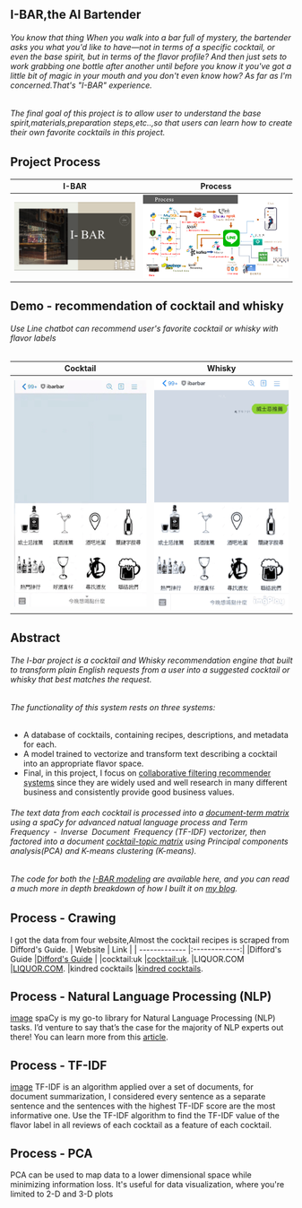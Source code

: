 ## I-BAR,the AI Bartender

###### You know that thing  When you walk into a bar full of mystery, the bartender asks you what you'd like to have—not in terms of a specific cocktail, or even the base spirit, but in terms of the flavor profile? And then just sets to work grabbing one bottle after another until before you know it you've got a little bit of magic in your mouth and you don't even know how? As far as I'm concerned.That's "I-BAR" experience.
###### The final goal of this project is to allow user to understand the base spirit,materials,preparation steps,etc..,so that users can learn how to create their own favorite cocktails in this project.


## Project  Process

| I-BAR         |    Process    |
| ------------- |:-------------:|
|![image](https://github.com/Han-lai/I-BAR/blob/master/01%20demo%E5%9C%96%E6%AA%94/I-BAR.png?raw=true)  |![image](https://github.com/Han-lai/I-BAR/blob/master/01%20demo%E5%9C%96%E6%AA%94/process.png?raw=true) |
## Demo - recommendation of cocktail and whisky
###### Use Line chatbot can recommend user's favorite cocktail or whisky with flavor labels 

| Cocktail      | Whisky        |
| ------------- |:-------------:|
|![image](https://github.com/Han-lai/I-BAR/blob/master/01%20demo%E5%9C%96%E6%AA%94/cocktail_demo.gif?raw=true)      |![image](https://github.com/Han-lai/I-BAR/blob/master/01%20demo%E5%9C%96%E6%AA%94/whisky.gif?raw=true)   |


## Abstract

###### The I-bar project is a cocktail and Whisky recommendation engine that built to transform plain English requests from a user into a suggested cocktail or whisky that best matches the request.

###### The functionality of this system rests on three systems:
* A database of cocktails, containing recipes, descriptions, and metadata for each.
* A model trained to vectorize and transform text describing a cocktail into an appropriate flavor space.
* Final, in this project, I focus on [collaborative filtering recommender systems](https://github.com/Han-lai/WhiskyRecommendationSystem
) since they are widely used and well research in many different business and consistently provide good business values. 

###### The text data from each cocktail is processed into a [document-term matrix](https://github.com/Han-lai/I-BAR/blob/master/TFIDF/TF-IDF_cocktail.py) using a spaCy for advanced natual language process and Term Frequency - Inverse Document Frequency (TF-IDF) vectorizer, then factored into a document [cocktail-topic matrix](https://github.com/Han-lai/I-BAR/blob/master/kmeans/pca_kmeans_model.py) using Principal components analysis(PCA) and K-means clustering (K-means). 

###### The code for both the [I-BAR modeling](https://github.com/Han-lai/I-BAR/blob/master/kmeans/pca_kmeans_model.py) are available here, and you can read a much more in depth breakdown of how I built it on [my blog](https://hanjobs-com.webnode.tw/).


## Process - Crawing
I got the data from four website,Almost the cocktail recipes is scraped from Difford's Guide.
| Website          | Link       |
| -------------    |:-------------:|
|Difford's Guide   |[Difford's Guide](https://www.diffordsguide.com/)  |
|cocktail:uk       |[cocktail:uk](https://www.cocktail.uk.com/).
|LIQUOR.COM        |[LIQUOR.COM](https://www.liquor.com/).
|kindred cocktails |[kindred cocktails](https://kindredcocktails.com/).

## Process - Natural Language Processing (NLP)
[image](https://github.com/Han-lai/I-BAR/blob/master/01%20demo%E5%9C%96%E6%AA%94/spacy.PNG?raw=true) 
spaCy is my go-to library for Natural Language Processing (NLP) tasks. I’d venture to say that’s the case for the majority of NLP experts out there! You can learn more from this [article](https://hanjobs-com.webnode.tw/l/spacy/).


## Process - TF-IDF
[image](https://github.com/Han-lai/I-BAR/blob/master/01%20demo%E5%9C%96%E6%AA%94/TF-IDF.png?raw=true) 
TF-IDF is an algorithm applied over a set of documents, for document summarization, I considered every sentence as a separate sentence and the sentences with the highest TF-IDF score are the most informative one.
Use the TF-IDF algorithm to find the TF-IDF value of the flavor label in all reviews of each cocktail as a feature of each cocktail.


## Process - PCA
PCA can be used to map data to a lower dimensional space while minimizing information loss. It's useful for data visualization, where you're limited to 2-D and 3-D plots
##





